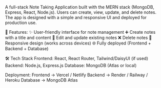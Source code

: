 A full-stack Note Taking Application built with the MERN stack (MongoDB, Express, React, Node.js).
Users can create, view, update, and delete notes. The app is designed with a simple and 
responsive UI and deployed for production use.

🚀 Features:
✨ User-friendly interface for note management
➕ Create notes with a title and content
📝 Edit and update existing notes
❌ Delete notes
📱 Responsive design (works across devices)
🌐 Fully deployed (Frontend + Backend + Database)

🛠️ Tech Stack
Frontend: React, React Router, Tailwind/DaisyUI (if used)
Backend: Node.js, Express.js
Database: MongoDB (Atlas or local)

Deployment:
Frontend → Vercel / Netlify
Backend → Render / Railway / Heroku
Database → MongoDB Atlas
